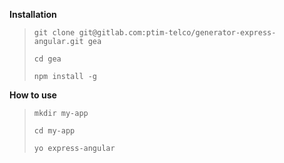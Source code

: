 **Installation**
>    `git clone git@gitlab.com:ptim-telco/generator-express-angular.git gea`
>
>    `cd gea`
>
>    `npm install -g`


**How to use**
>   `mkdir my-app`
>
>   `cd my-app`
>
>   `yo express-angular`